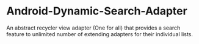 # Android-Dynamic-Search-Adapter
An abstract recycler view adapter (One for all) that provides a search feature to unlimited number of extending adapters for their individual lists.
